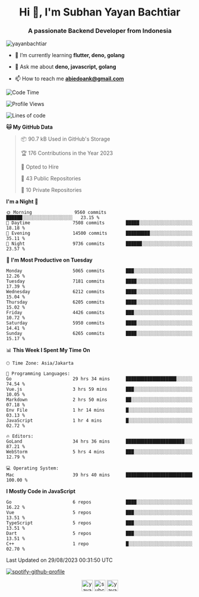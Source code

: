 <h1 align="center">Hi 👋, I'm Subhan Yayan Bachtiar</h1>
<h3 align="center">A passionate Backend Developer from Indonesia</h3>

<p align="left"> <img src="https://komarev.com/ghpvc/?username=yayanbachtiar" alt="yayanbachtiar" /> </p>

- 🌱 I’m currently learning **flutter, deno, golang**

- 💬 Ask me about **deno, javascript, golang**

- 📫 How to reach me **abiedoank@gmail.com**

<!--START_SECTION:waka-->
![Code Time](http://img.shields.io/badge/Code%20Time-5%2C778%20hrs%2038%20mins-blue)

![Profile Views](http://img.shields.io/badge/Profile%20Views-0-blue)

![Lines of code](https://img.shields.io/badge/From%20Hello%20World%20I%27ve%20Written-45.2%20million%20lines%20of%20code-blue)

**🐱 My GitHub Data** 

> 📦 90.7 kB Used in GitHub's Storage 
 > 
> 🏆 176 Contributions in the Year 2023
 > 
> 💼 Opted to Hire
 > 
> 📜 43 Public Repositories 
 > 
> 🔑 10 Private Repositories 
 > 
**I'm a Night 🦉** 

```text
🌞 Morning                9560 commits        ██████░░░░░░░░░░░░░░░░░░░   23.15 % 
🌆 Daytime                7508 commits        █████░░░░░░░░░░░░░░░░░░░░   18.18 % 
🌃 Evening                14500 commits       █████████░░░░░░░░░░░░░░░░   35.11 % 
🌙 Night                  9736 commits        ██████░░░░░░░░░░░░░░░░░░░   23.57 % 
```
📅 **I'm Most Productive on Tuesday** 

```text
Monday                   5065 commits        ███░░░░░░░░░░░░░░░░░░░░░░   12.26 % 
Tuesday                  7181 commits        ████░░░░░░░░░░░░░░░░░░░░░   17.39 % 
Wednesday                6212 commits        ████░░░░░░░░░░░░░░░░░░░░░   15.04 % 
Thursday                 6205 commits        ████░░░░░░░░░░░░░░░░░░░░░   15.02 % 
Friday                   4426 commits        ███░░░░░░░░░░░░░░░░░░░░░░   10.72 % 
Saturday                 5950 commits        ████░░░░░░░░░░░░░░░░░░░░░   14.41 % 
Sunday                   6265 commits        ████░░░░░░░░░░░░░░░░░░░░░   15.17 % 
```


📊 **This Week I Spent My Time On** 

```text
🕑︎ Time Zone: Asia/Jakarta

💬 Programming Languages: 
Go                       29 hrs 34 mins      ███████████████████░░░░░░   74.54 % 
Vue.js                   3 hrs 59 mins       ███░░░░░░░░░░░░░░░░░░░░░░   10.05 % 
Markdown                 2 hrs 50 mins       ██░░░░░░░░░░░░░░░░░░░░░░░   07.18 % 
Env File                 1 hr 14 mins        █░░░░░░░░░░░░░░░░░░░░░░░░   03.13 % 
JavaScript               1 hr 4 mins         █░░░░░░░░░░░░░░░░░░░░░░░░   02.72 % 

🔥 Editors: 
GoLand                   34 hrs 36 mins      ██████████████████████░░░   87.21 % 
WebStorm                 5 hrs 4 mins        ███░░░░░░░░░░░░░░░░░░░░░░   12.79 % 

💻 Operating System: 
Mac                      39 hrs 40 mins      █████████████████████████   100.00 % 
```

**I Mostly Code in JavaScript** 

```text
Go                       6 repos             ████░░░░░░░░░░░░░░░░░░░░░   16.22 % 
Vue                      5 repos             ███░░░░░░░░░░░░░░░░░░░░░░   13.51 % 
TypeScript               5 repos             ███░░░░░░░░░░░░░░░░░░░░░░   13.51 % 
Dart                     5 repos             ███░░░░░░░░░░░░░░░░░░░░░░   13.51 % 
C++                      1 repo              █░░░░░░░░░░░░░░░░░░░░░░░░   02.70 % 
```




 Last Updated on 29/08/2023 00:31:50 UTC
<!--END_SECTION:waka-->

[![spotify-github-profile](https://spotify-github-profile.vercel.app/api/view?uid=31qtu2k4v3mbxp7clcmm6imuqq6e&cover_image=true&theme=default&show_offline=false&bar_color=53b14f&bar_color_cover=true)](https://github.com/kittinan/spotify-github-profile)


<p align="center">
<a href="https://dev.to/yayanbachtiar" target="blank"><img align="center" src="https://cdn.jsdelivr.net/npm/simple-icons@3.0.1/icons/dev-dot-to.svg" alt="yayanbachtiar" height="30" width="30" /></a>
<a href="https://linkedin.com/in/subchanyayanbachtiar" target="blank"><img align="center" src="https://cdn.jsdelivr.net/npm/simple-icons@3.0.1/icons/linkedin.svg" alt="subchanyayanbachtiar" height="30" width="30" /></a>
<a href="https://codesandbox.com/yayanbachtiar" target="blank"><img align="center" src="https://cdn.jsdelivr.net/npm/simple-icons@3.0.1/icons/codesandbox.svg" alt="yayanbachtiar" height="30" width="30" /></a>
</p>
